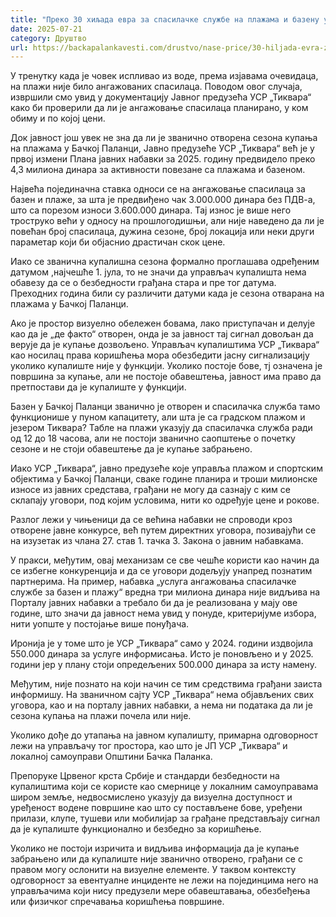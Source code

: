 ```yaml
---
title: "Преко 30 хиљада евра за спасилачке службе на плажама и базену у Бачкој Паланци"
date: 2025-07-21
category: Друштво
url: https://backapalankavesti.com/drustvo/nase-price/30-hiljada-evra-za-spasilacke-sluzbe-na-plazama-i-bazenu/
---
```


У тренутку када је човек испливао из воде, према изјавама очевидаца, на плажи није било ангажованих спасилаца. Поводом овог случаја, извршили смо увид у документацију Јавног предузећа УСР „Тиквара“ како би проверили да ли је ангажовање спасилаца планирано, у ком обиму и по којој цени.

Док јавност још увек не зна да ли је званично отворена сезона купања на плажама у Бачкој Паланци, Јавно предузеће УСР „Тиквара“ већ је у првој измени Плана јавних набавки за 2025. годину предвидело преко 4,3 милиона динара за активности повезане са плажама и базеном.

Највећа појединачна ставка односи се на ангажовање спасилаца за базен и плаже, за шта је предвиђено чак 3.000.000 динара без ПДВ-а, што са порезом износи 3.600.000 динара. Тај износ је више него троструко већи у односу на прошлогодишњи, али није наведено да ли је повећан број спасилаца, дужина сезоне, број локација или неки други параметар који би објаснио драстичан скок цене.

Иако се званична купалишна сезона формално проглашава одређеним датумом ,најчешће 1. јула, то не значи да управљач купалишта нема обавезу да се о безбедности грађана стара и пре тог датума. Преходних година били су различити датуми када је сезона отварана на плажама у Бачкој Паланци.

Ако је простор визуелно обележен бовама, лако приступачан и делује као да је „де факто“ отворен, онда је за јавност тај сигнал довољан да верује да је купање дозвољено. Управљач купалиштима УСР „Тиквара“ као носилац права коришћења мора обезбедити јасну сигнализацију уколико купалиште није у функцији. Уколико постоје бове, тј означена је површина за купање, али не постоје обавештења, јавност има право да претпостави да је купалиште у функцији.

Базен у Бачкој Паланци званично је отворен и спасилачка служба тамо функционише у пуном капацитету, али шта је са градском плажом и језером Тиквара? Табле на плажи указују да спасилачка служба ради од 12 до 18 часова, али не постоји званично саопштење о почетку сезоне и не стоји обавештење да је купање забрањено.

Иако УСР „Тиквара“, јавно предузеће које управља плажом и спортским објектима у Бачкој Паланци, сваке године планира и троши милионске износе из јавних средстава, грађани не могу да сазнају с ким се склапају уговори, под којим условима, нити ко одређује цене и рокове.

Разлог лежи у чињеници да се већина набавки не спроводи кроз отворене јавне конкурсе, већ путем директних уговора, позивајући се на изузетак из члана 27. став 1. тачка 3. Закона о јавним набавкама.

У пракси, међутим, овај механизам се све чешће користи као начин да се избегне конкуренција и да се уговори додељују унапред познатим партнерима. На пример, набавка „услуга ангажовања спасилачке службе за базен и плажу“ вредна три милиона динара није видљива на Порталу јавних набавки а требало би да је реализована у мају ове године, што значи да јавност нема увид у понуде, критеријуме избора, нити уопште у постојање више понуђача.

Иронија је у томе што је УСР „Тиквара“ само у 2024. години издвојила 550.000 динара за услуге информисања. Исто је поновљено и у 2025. години јер у плану стоји опредељених 500.000 динара за исту намену.

Међутим, није познато на који начин се тим средствима грађани заиста информишу. На званичном сајту УСР „Тиквара“ нема објављених свих уговора, као и на порталу јавних набавки, а нема ни података да ли је сезона купања на плажи почела или није.

Уколико дође до утапања на јавном купалишту, примарна одговорност лежи на управљачу тог простора, као што је ЈП УСР „Тиквара“ и локалној самоуправи Општини Бачка Паланка.

Препоруке Црвеног крста Србије и стандарди безбедности на купалиштима који се користе као смернице у локалним самоуправама широм земље, недвосмислено указују да визуелна доступност и уређеност водене површине као што су постављене бове, уређени прилази, клупе, тушеви или мобилијар за грађане представљају сигнал да је купалиште функционално и безбедно за коришћење.

Уколико не постоји изричита и видљива информација да је купање забрањено или да купалиште није званично отворено, грађани се с правом могу ослонити на визуелне елементе. У таквом контексту одговорност за евентуалне инциденте не лежи на појединцима него на управљачима који нису предузели мере обавештавања, обезбеђења или физичког спречавања коришћења површине.
